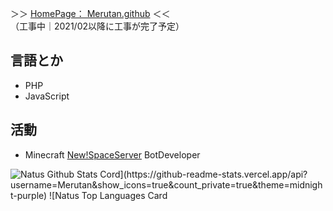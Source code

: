 ＞＞ [HomePage： Merutan.github](https://merutan.github.io/)  ＜＜  
（工事中｜2021/02以降に工事が完了予定）  

## 言語とか
 - PHP
 - JavaScript

## 活動
 - Minecraft [New!SpaceServer](https://yurisi.space) BotDeveloper

![Natu`s Github Stats Cord](https://github-readme-stats.vercel.app/api?username=Merutan&show_icons=true&count_private=true&theme=midnight-purple)  
![Natu`s Top Languages Card](https://github-readme-stats.vercel.app/api/top-langs/?username=Merutan&layout=compact&theme=midnight-purple)
